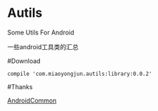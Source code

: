 # Autils

Some Utils For Android

一些android工具类的汇总

#Download
```
compile 'com.miaoyongjun.autils:library:0.0.2'
```

#Thanks

[AndroidCommon](https://github.com/h4de5ing/AndroidCommon)
